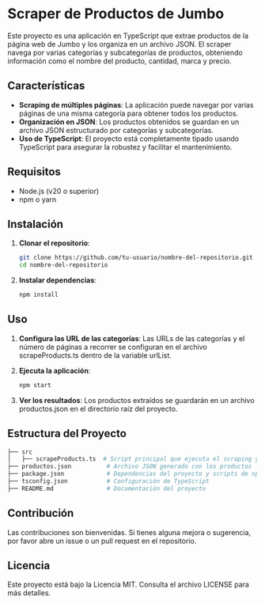 # Scraper de Productos de Jumbo

Este proyecto es una aplicación en TypeScript que extrae productos de la página web de Jumbo y los organiza en un archivo JSON. El scraper navega por varias categorías y subcategorías de productos, obteniendo información como el nombre del producto, cantidad, marca y precio.

## Características

- **Scraping de múltiples páginas**: La aplicación puede navegar por varias páginas de una misma categoría para obtener todos los productos.
- **Organización en JSON**: Los productos obtenidos se guardan en un archivo JSON estructurado por categorías y subcategorías.
- **Uso de TypeScript**: El proyecto está completamente tipado usando TypeScript para asegurar la robustez y facilitar el mantenimiento.

## Requisitos

- Node.js (v20 o superior)
- npm o yarn

## Instalación

1. **Clonar el repositorio**:

   ```bash
   git clone https://github.com/tu-usuario/nombre-del-repositorio.git
   cd nombre-del-repositorio
   
2. **Instalar dependencias**:
    ```bash
    npm install
    ```

## Uso
1. **Configura las URL de las categorías**: Las URLs de las categorías y el número de páginas a recorrer se configuran en el archivo scrapeProducts.ts dentro de la variable urlList.

2. **Ejecuta la aplicación**:
    ```bash
    npm start
    ```
3. **Ver los resultados**: Los productos extraídos se guardarán en un archivo productos.json en el directorio raíz del proyecto.

## Estructura del Proyecto
``` bash
├── src
│   ├── scrapeProducts.ts  # Script principal que ejecuta el scraping y guarda los datos
├── productos.json          # Archivo JSON generado con los productos
├── package.json            # Dependencias del proyecto y scripts de npm
├── tsconfig.json           # Configuración de TypeScript
├── README.md               # Documentación del proyecto
```

## Contribución
Las contribuciones son bienvenidas. Si tienes alguna mejora o sugerencia, por favor abre un issue o un pull request en el repositorio.

## Licencia
Este proyecto está bajo la Licencia MIT. Consulta el archivo LICENSE para más detalles.